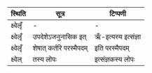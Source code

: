 | स्थिति | सूत्र | टिप्पणी |
| ----- | ------- | ------ |
| क्ष्वेलृँ | - | - |
| क्ष्वेलृँ | उपदेशेऽजनुनासिक इत् | ऋँ-इत्यस्य इत्संज्ञा |
| क्ष्वेलृँ | शेषात् कर्तरि परस्मैपदम् | इति परस्मैपदम् |
| क्ष्वेल् | तस्य लोपः | इत्संज्ञकस्य लोपः |
